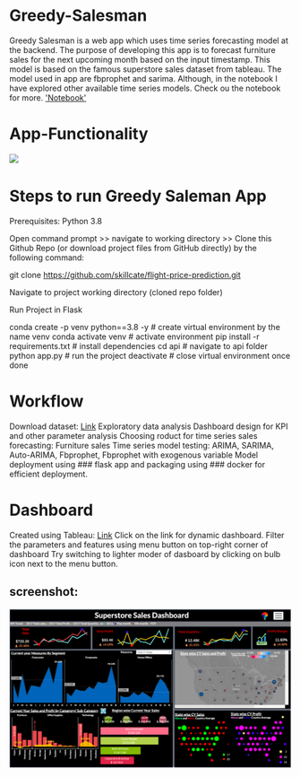 # Greedy-Salesman
Greedy Salesman is a web app which uses time series forecasting model at the backend. The purpose of developing this app is to forecast furniture sales for the next upcoming month based on the input timestamp. This model is based on the famous superstore sales dataset from tableau. The model used in app are fbprophet and sarima. Although, in the notebook I have explored other available time series models. Check ou the notebook for more. ['Notebook'](https://github.com/ShendreAk/Greedy-Salesman/blob/main/Notebook/Superstore_Sales.ipynb)

# App-Functionality
![](api/static/App_functionality.gif)

# Steps to run Greedy Saleman App
Prerequisites: Python 3.8

Open command prompt >> navigate to working directory >> Clone this Github Repo (or download project files from GitHub directly) by the following command:

  git clone https://github.com/skillcate/flight-price-prediction.git  

Navigate to project working directory (cloned repo folder)

Run Project in Flask 

  conda create -p venv python==3.8 -y     # create virtual environment by the name venv
  conda activate  venv                    # activate environment
  pip install -r requirements.txt         # install dependencies
  cd api                                  # navigate to api folder
  python app.py                           # run the project
  deactivate                              # close virtual environment once done

# Workflow
Download dataset: [Link](https://community.tableau.com/s/question/0D54T00000CWeX8SAL/sample-superstore-sales-excelxls)
 Exploratory data analysis
 Dashboard design for KPI and other parameter analysis
 Choosing roduct for time series sales forecasting: Furniture sales
 Time series model testing: ARIMA, SARIMA, Auto-ARIMA, Fbprophet, Fbprophet with exogenous variable
 Model deployment using ### flask app and packaging using ### docker for efficient deployment.

# Dashboard
Created using Tableau: [Link](https://public.tableau.com/app/profile/akshay.shendre1485/viz/Salesdashboard_16985927387110/Dashboard_Sales_overview?publish=yes)
Click on the link for dynamic dashboard. Filter the parameters and features using menu button on top-right corner of dashboard
Try switching to lighter moder of dasboard by clicking on bulb icon next to the menu button.
## screenshot: 
![](api/static/DashboardImage.png)